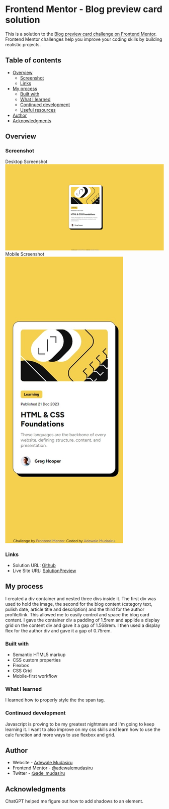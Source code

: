 # Frontend Mentor - Blog preview card solution

This is a solution to the [Blog preview card challenge on Frontend Mentor](https://www.frontendmentor.io/challenges/blog-preview-card-ckPaj01IcS). Frontend Mentor challenges help you improve your coding skills by building realistic projects. 

## Table of contents

- [Overview](#overview)
  - [Screenshot](#screenshot)
  - [Links](#links)
- [My process](#my-process)
  - [Built with](#built-with)
  - [What I learned](#what-i-learned)
  - [Continued development](#continued-development)
  - [Useful resources](#useful-resources)
- [Author](#author)
- [Acknowledgments](#acknowledgments)

## Overview

### Screenshot

Desktop Screenshot
![Desktop Screenshot](./screenshots/desktop.jpeg)
Mobile Screenshot <br />
![Mobile Screenshot](./screenshots/mobile.jpeg)

### Links

- Solution URL: [Github](url)
- Live Site URL: [SolutionPreview](url)

## My process

I created a div container and nested three divs inside it. The first div was used to hold the image, the second for the blog content (category text, pulish date, article title and description) and the third for the author profile/link. This allowed me to easily control and space the blog card content. I gave the container div a padding of 1.5rem and applide a display grid on the content div and gave it a gap of 1.568rem. I then used a display flex for the author div and gave it a gap of 0.75rem.

### Built with

- Semantic HTML5 markup
- CSS custom properties
- Flexbox
- CSS Grid
- Mobile-first workflow

### What I learned

I learned how to properly style the the span tag.

### Continued development

Javascript is proving to be my greatest nightmare and I'm going to keep learning it. I want to also improve on my css skills and learn how to use the calc function and more ways to use flexbox and grid.

## Author

- Website - [Adewale Mudasiru](https://www.your-site.com)
- Frontend Mentor - [@adewalemudasiru](https://www.frontendmentor.io/profile/adewalemudasiru)
- Twitter - [@ade_mudasiru](https://www.twitter.com/ade_mudasiru)

## Acknowledgments

ChatGPT helped me figure out how to add shadows to an element.